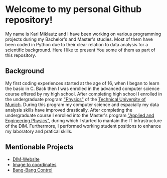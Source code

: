 # Welcome to my personal Github repository!

My name is Karl Miklautz and I have been working on various programming projects during my Bachelor's and Master's studies. 
Most of them have been coded in Python due to their clear relation to data analysis for a scientific background. 
Here I like to present You some of them as part of this repository.
 
 ## Background
 
 My first coding experiences started at the age of 16, when I began to learn the basic in C. 
 Back then I was enrolled in the advanced computer science course offered by my high school. 
 After completing high school I enrolled in the undergraduate program ["Physics"](https://www.ph.tum.de/academics/bsc/curriculum_2008/) of the [Technical University of Munich](https://www.tum.de).
During this program my computer science and espacially my data analysis skills have improved drastically.
After completing the undergraduate course I enrolled into the Master's program ["Applied and Engineering Physics"](https://www.ph.tum.de/academics/msc/physics/), during which I started to mantain the IT infrastructure of the DIM.
Furthermore, I performed working student positions to enhance my laboratory and pratical skills.

## Mentionable Projects

* [DIM-Website](dimik-description.at)
* [Image to coordinates](https://github.com/Kapple14/ImageToCoordinate)
* [Bang-Bang Control](https://github.com/Kapple14/Bang-Bang-Control)
 
